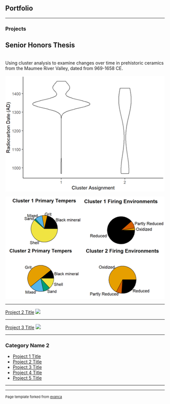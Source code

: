 ## Portfolio

---

### Projects

## Senior Honors Thesis 
<br>
Using cluster analysis to examine changes over time in prehistoric ceramics from the Maumee River Valley, dated from 969-1658 CE. <br>
<br>
<img src="images/violin.png?raw=true"/> 

<img src="images/piecharts.png?raw=true"/> <br/>

---
[Project 2 Title](/pdf/sample_presentation.pdf)
<img src="images/dummy_thumbnail.jpg?raw=true"/>

---
[Project 3 Title](http://example.com/)
<img src="images/dummy_thumbnail.jpg?raw=true"/>

---

### Category Name 2

- [Project 1 Title](http://example.com/)
- [Project 2 Title](http://example.com/)
- [Project 3 Title](http://example.com/)
- [Project 4 Title](http://example.com/)
- [Project 5 Title](http://example.com/)

---




---
<p style="font-size:11px">Page template forked from <a href="https://github.com/evanca/quick-portfolio">evanca</a></p>
<!-- Remove above link if you don't want to attibute -->
